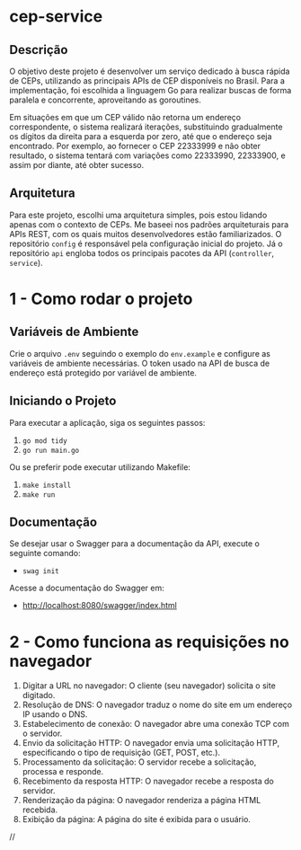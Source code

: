 # cep-service

## Descrição

O objetivo deste projeto é desenvolver um serviço dedicado à busca rápida de CEPs, utilizando as principais APIs de CEP disponíveis no Brasil. Para a implementação, foi escolhida a linguagem Go para realizar buscas de forma paralela e concorrente, aproveitando as goroutines.

Em situações em que um CEP válido não retorna um endereço correspondente, o sistema realizará iterações, substituindo gradualmente os dígitos da direita para a esquerda por zero, até que o endereço seja encontrado. Por exemplo, ao fornecer o CEP 22333999 e não obter resultado, o sistema tentará com variações como 22333990, 22333900, e assim por diante, até obter sucesso.

## Arquitetura

Para este projeto, escolhi uma arquitetura simples, pois estou lidando apenas com o contexto de CEPs. Me baseei nos padrões arquiteturais para APIs REST, com os quais muitos desenvolvedores estão familiarizados. O repositório `config` é responsável pela configuração inicial do projeto. Já o repositório `api` engloba todos os principais pacotes da API (`controller`, `service`).

# 1 - Como rodar o projeto

## Variáveis de Ambiente

Crie o arquivo `.env` seguindo o exemplo do `env.example` e configure as variáveis de ambiente necessárias.
O token usado na API de busca de endereço está protegido por variável de ambiente.

## Iniciando o Projeto

Para executar a aplicação, siga os seguintes passos:

1. `go mod tidy`
2. `go run main.go`

Ou se preferir pode executar utilizando Makefile:

1. `make install`
2. `make run`

## Documentação

Se desejar usar o Swagger para a documentação da API, execute o seguinte comando:

- `swag init`

Acesse a documentação do Swagger em:

- [http://localhost:8080/swagger/index.html](http://localhost:8080/swagger/index.html)

# 2 - Como funciona as requisições no navegador

1. Digitar a URL no navegador: O cliente (seu navegador) solicita o site digitado.
2. Resolução de DNS: O navegador traduz o nome do site em um endereço IP usando o DNS.
3. Estabelecimento de conexão: O navegador abre uma conexão TCP com o servidor.
4. Envio da solicitação HTTP: O navegador envia uma solicitação HTTP, especificando o tipo de requisição (GET, POST, etc.).
5. Processamento da solicitação: O servidor recebe a solicitação, processa e responde.
6. Recebimento da resposta HTTP: O navegador recebe a resposta do servidor.
7. Renderização da página: O navegador renderiza a página HTML recebida.
8. Exibição da página: A página do site é exibida para o usuário.

//
